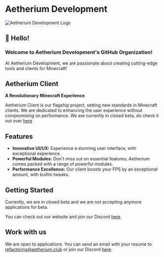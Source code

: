 # Aetherium Development

![Aetherium Development Logo](https://github.com/Aetherium-Development/.github/assets/143757135/9682cb33-1231-4f75-95e0-363ce84a5ac9)

## 👋 Hello!
### Welcome to Aetherium Development's GitHub Organization!

At Aetherium Development, we are passionate about creating cutting-edge tools and clients for Minecraft!

## Aetherium Client

**A Revolutionary Minecraft Experience**

Aetherium Client is our flagship project, setting new standards in Minecraft clients. We are dedicated to enhancing the user experience without compromising on performance. We are currently in closed beta, do check it out over [here](https://aetherium.club)

## Features

- **Innovative UI/UX:** Experience a stunning user interface, with exceptional experience.
- **Powerful Modules:** Don't miss out on essential features; Aetherium comes packed with a range of powerful modules.
- **Performance Excellence:** Our client boosts your FPS by an exceptional amount, with builtin tweaks.

## Getting Started

Currently, we are in closed beta and we are not accepting anymore applications for beta.

You can check out our website and join our Discord [here](https://aetherium.club).

## Work with us

We are open to applications. You can send an email with your resume to [refactoring@aetherium.club](mailto:refactoring@aetherium.club) or join our Discord [here](https://aetherium.club).
